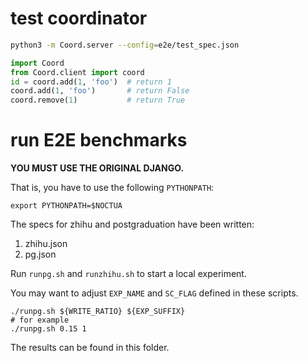 # test coordinator

```bash
python3 -m Coord.server --config=e2e/test_spec.json
```

```python
import Coord
from Coord.client import coord
id = coord.add(1, 'foo')  # return 1
coord.add(1, 'foo')       # return False
coord.remove(1)           # return True
```

# run E2E benchmarks

**YOU MUST USE THE ORIGINAL DJANGO.**

That is, you have to use the following `PYTHONPATH`:

```
export PYTHONPATH=$NOCTUA
```

The specs for zhihu and postgraduation have been written:

1. zhihu.json
2. pg.json

Run `runpg.sh` and `runzhihu.sh` to start a local experiment.

You may want to adjust `EXP_NAME` and `SC_FLAG` defined in these scripts.

```
./runpg.sh ${WRITE_RATIO} ${EXP_SUFFIX}
# for example
./runpg.sh 0.15 1
```

The results can be found in this folder.
